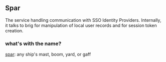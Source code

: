 ## Spar

The service handling communication with SSO Identity Providers.
Internally, it talks to brig for manipulation of local user records
and for session token creation.

### what's with the name?

[spar](https://en.wikipedia.org/wiki/Spar_(sailing)): any ship's mast, boom, yard, or gaff
